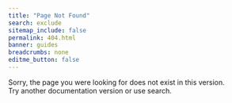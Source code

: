 ```yaml
---
title: "Page Not Found"
search: exclude
sitemap_include: false
permalink: 404.html
banner: guides
breadcrumbs: none
editme_button: false
---
```


Sorry, the page you were looking for does not exist in <span id="current-version">this version</span>.<br>
Try another documentation version or use search.

<script type="text/javascript" >
    let url = new URL(window.location.href);
    let version = url.pathname.match('^/documentation/(v[^/<>]+)/.+$')
    if (version.length > 1 ) {
       document.getElementById('current-version').innerHTML = 'the version <code class="language-plaintext highlighter-rouge">' + version[1].replace('-plus-', '+') +'</code>';
    }
</script>

<div class="error-image">
    <img src="{{ site.url }}/images/404.png" alt=""/>
</div>